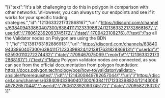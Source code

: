 "[{\"text\":\"It's a bit challenging to do this in polygon in comparison with other networks. \\nHowever, you can always try our endpoints and see if it works for your specific trading strategies.\",\"id\":\"1213633221732868167\",\"url\":\"https://discord.com/channels/638409433860407300/638411171233398824/1213633221732868167\",\"userId\":\"760612392093745172\",\"date\":1709423108276},{\"text\":\"so all the Validator nodes on Polygon are using the BDN ？\",\"id\":\"1213817631828869131\",\"url\":\"https://discord.com/channels/638409433860407300/638411171233398824/1213817631828869131\",\"userId\":\"625930110272274432\",\"date\":1709467075069,\"replyTo\":\"1213633221732868167\"},{\"text\":\"Many Polygon validator nodes are connected, as you can see from the official documentation from polygon foundation: https://docs.polygon.technology/pos/how-to/validator/validator-ansible/#prerequisites\",\"id\":\"1214300849782657044\",\"url\":\"https://discord.com/channels/638409433860407300/638411171233398824/1214300849782657044\",\"userId\":\"760612392093745172\",\"date\":1709582283207}]"